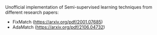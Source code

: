 Unofficial implementation of Semi-supervised learning techniques from different research papers:
- FixMatch (https://arxiv.org/pdf/2001.07685)
- AdaMatch (https://arxiv.org/pdf/2106.04732)
